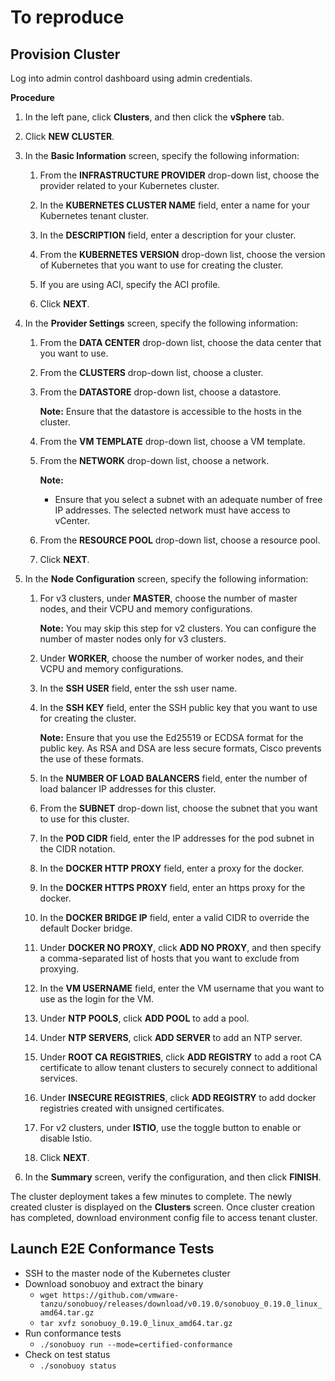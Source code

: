 # To reproduce

## Provision Cluster

Log into admin control dashboard using admin credentials.

**Procedure**

1.  In the left pane, click **Clusters**, and then click the **vSphere** tab. 

1. Click **NEW CLUSTER**.

1.  In the **Basic Information** screen, specify the following information:

    1. From the **INFRASTRUCTURE PROVIDER** drop-down list, choose the provider related to your Kubernetes cluster. 

    1. In the **KUBERNETES CLUSTER NAME** field, enter a name for your Kubernetes tenant cluster.
    
    1. In the **DESCRIPTION** field, enter a description for your cluster.
    
    1. From the **KUBERNETES VERSION** drop-down list, choose the version of Kubernetes that you want to use for creating the cluster. 

    1. If you are using ACI, specify the ACI profile. 

    1. Click **NEXT**. 


1.  In the **Provider Settings** screen, specify the following information: 

    1. From the **DATA CENTER** drop-down list, choose the data center that you want to use.

    1. From the **CLUSTERS** drop-down list, choose a  cluster. 
    
    1. From the **DATASTORE** drop-down list, choose a datastore.
    
        **Note:** Ensure that the datastore is accessible to the hosts in the cluster.

    1. From the **VM TEMPLATE** drop-down list, choose a VM template. 

    1. From the **NETWORK** drop-down list, choose a network.

        **Note:** 

        - Ensure that you select a subnet with an adequate number of free IP addresses. The selected network must have access to vCenter.

    1. From the **RESOURCE POOL** drop-down list, choose a resource pool.

    1. Click **NEXT**.

1.  In the **Node Configuration** screen, specify the following information:

    1. For v3 clusters, under **MASTER**, choose the number of master nodes, and their VCPU and memory configurations.

        **Note:** You may skip this step for v2 clusters. You can configure the number of master nodes only for v3 clusters. 

    1. Under **WORKER**, choose the number of worker nodes, and their VCPU and memory configurations.

    1. In the **SSH USER** field, enter the ssh user name. 
    
    1. In the **SSH KEY** field, enter the SSH public key that you want to use for creating the cluster. 

        **Note:** Ensure that you use the Ed25519 or ECDSA format for the public key. As RSA and DSA are less secure formats, Cisco prevents the use of these formats.

    1. In the **NUMBER OF LOAD BALANCERS** field, enter  the number of load balancer IP addresses for this cluster. 

    1. From the **SUBNET** drop-down list, choose the subnet that you want to use for this cluster.

    1. In the **POD CIDR** field, enter the IP addresses  for the pod subnet in the CIDR notation.

    1. In the **DOCKER HTTP PROXY** field, enter a proxy for the docker.

    1. In the **DOCKER HTTPS PROXY** field, enter an https proxy for the docker.

    1. In the **DOCKER BRIDGE IP** field, enter a valid CIDR to override the default Docker bridge.

    1. Under **DOCKER NO PROXY**, click **ADD NO PROXY**, and then specify a comma-separated list of hosts that you want to exclude from proxying.
    
    1. In the **VM USERNAME** field, enter the VM username that you want to use as the login for the VM.
         
    1. Under **NTP POOLS**, click **ADD POOL** to add a pool.

    1. Under **NTP SERVERS**, click **ADD SERVER** to add an NTP server.

    1. Under **ROOT CA REGISTRIES**, click **ADD REGISTRY** to add a root CA certificate to allow tenant clusters to securely connect to additional services.

    1. Under **INSECURE REGISTRIES**, click **ADD REGISTRY** to add docker registries created with unsigned certificates.

    1. For v2 clusters, under **ISTIO**, use the toggle button to enable or disable Istio.

    1. Click **NEXT**.

1. In the **Summary** screen, verify the configuration, and then click **FINISH**.

The cluster deployment takes a few minutes to complete. The newly created cluster is displayed on the **Clusters** screen.  Once cluster creation has completed, download environment config file to access tenant cluster.


## Launch E2E Conformance Tests

- SSH to the master node of the Kubernetes cluster
- Download sonobuoy and extract the binary
  - `wget https://github.com/vmware-tanzu/sonobuoy/releases/download/v0.19.0/sonobuoy_0.19.0_linux_amd64.tar.gz`
  - `tar xvfz sonobuoy_0.19.0_linux_amd64.tar.gz`
- Run conformance tests
  - `./sonobuoy run --mode=certified-conformance`
- Check on test status
  - `./sonobuoy status`


